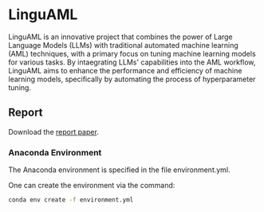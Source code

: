 # LinguAML

LinguAML is an innovative project that combines the power of Large Language Models (LLMs) with traditional automated machine learning (AML) techniques, with a primary focus on tuning machine learning models for various tasks. By intaegrating LLMs' capabilities into the AML workflow, LinguAML aims to enhance the performance and efficiency of machine learning models, specifically by automating the process of hyperparameter tuning.

## Report

Download the [report paper](/report.pdf).


### Anaconda Environment

The Anaconda environment is specified in the file environment.yml.

One can create the environment via the command:

```sh
conda env create -f environment.yml
```
